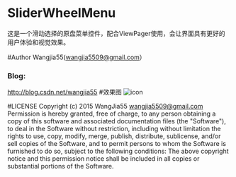 # SliderWheelMenu
这是一个滑动选择的原盘菜单控件，配合ViewPager使用，会让界面具有更好的用户体验和视觉效果。

#Author
 Wangjia55(wangjia5509@gmail.com）
### Blog:
  http://blog.csdn.net/wangjia55
#效果图
![icon](https://github.com/wangjia55/SliderWheelMenu/blob/master/screen_shot1.png)

#LICENSE
  Copyright (c) 2015 WangJia55 <wangjia5509@gmail.com>
  Permission is hereby granted, free of charge, to any person obtaining a copy
  of this software and associated documentation files (the "Software"), to deal
  in the Software without restriction, including without limitation the rights
  to use, copy, modify, merge, publish, distribute, sublicense, and/or sell
  copies of the Software, and to permit persons to whom the Software is
  furnished to do so, subject to the following conditions:
  The above copyright notice and this permission notice shall be included in
  all copies or substantial portions of the Software.
